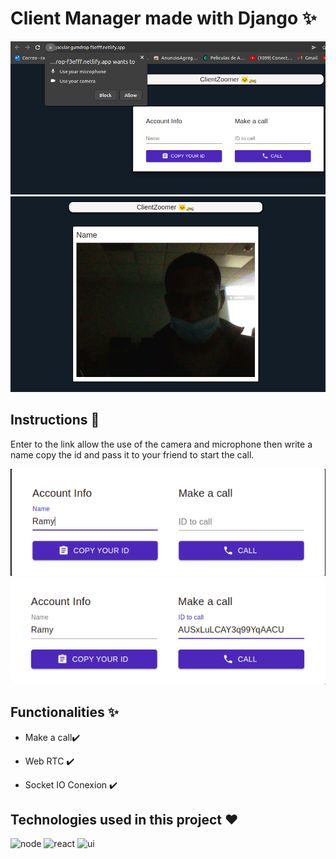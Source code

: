 # Client Manager made with Django ✨
![index](https://github.com/Daniels-not/clientzoomer/blob/master/1.png) 
![list](https://github.com/Daniels-not/clientzoomer/blob/master/2.png)

## Instructions 📑

Enter to the link allow the use of the camera and microphone then write a name copy the id and pass it to your friend to start the call.

![list](https://github.com/Daniels-not/clientzoomer/blob/master/3.png)
![list](https://github.com/Daniels-not/clientzoomer/blob/master/4.png)

## Functionalities ✨

- Make a call✔️

- Web RTC ✔️

- Socket IO Conexion ✔️


## Technologies used in this project ❤️
![node](https://img.shields.io/badge/Node.js-43853D?style=for-the-badge&logo=node.js&logoColor=white) ![react](https://img.shields.io/badge/React-20232A?style=for-the-badge&logo=react&logoColor=61DAFB) ![ui](https://img.shields.io/badge/Material--UI-0081CB?style=for-the-badge&logo=material-ui&logoColor=white)

